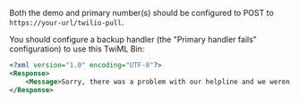 Both the demo and primary number(s) should be configured to POST to
`https://your-url/twilio-pull`.

You should configure a backup handler (the "Primary handler fails" configuration)
to use this TwiML Bin:

```xml
<?xml version="1.0" encoding="UTF-8"?>
<Response>
    <Message>Sorry, there was a problem with our helpline and we weren't able to receive your message. Please try again later. If you're having an urgent issue while trying to vote, please call the National Election Protection Hotline. Their number is 866-OUR-VOTE (866-687-8683).</Message>
</Response>
```
